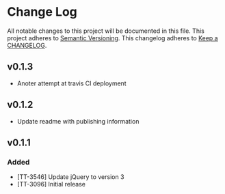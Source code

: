 # Change Log
All notable changes to this project will be documented in this file.
This project adheres to [Semantic Versioning](http://semver.org/).
This changelog adheres to [Keep a CHANGELOG](http://keepachangelog.com/).

## v0.1.3
- Anoter attempt at travis CI deployment

## v0.1.2
- Update readme with publishing information

## v0.1.1
### Added
- [TT-3546] Update jQuery to version 3 
- [TT-3096] Initial release
